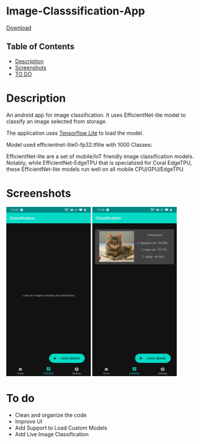 # Image-Classsification-App
[Download](https://github.com/Nishidh25/Image-Classsification-App/raw/master/image-classificaton-app-debug.apk)

Table of Contents
-----------------
  
  * [Description](#description)
  * [Screenshots](#screenshots)
  * [TO DO](#to-do)

# Description 

An android app for image classification. It uses EfficientNet-lite model to classify an image selected from storage.

The application uses [Tensorflow Lite](https://www.tensorflow.org/lite) to load the model.

Model used efficientnet-lite0-fp32.tflite with 1000 Classes:

EfficientNet-lite are a set of mobile/IoT friendly image classification models. Notably, while EfficientNet-EdgeTPU that is specialized for Coral EdgeTPU, these EfficientNet-lite models run well on all mobile CPU/GPU/EdgeTPU.


# Screenshots

<img src = "https://github.com/Nishidh25/Image-Classsification-App/blob/master/Screenshot_20200611-233136.jpg" width="225" height="450" />

<img src = "https://github.com/Nishidh25/Image-Classsification-App/blob/master/Screenshot_20200611-233206.jpg" width="225" height="450" />


# To do
* Clean and organize the code
* Improve UI
* Add Support to Load Custom Models
* Add Live Image Classification
